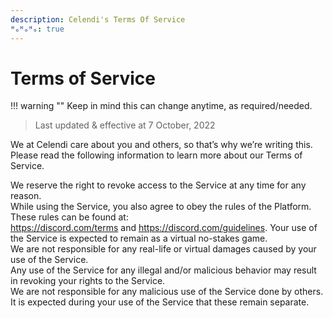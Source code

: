 ```yaml
---
description: Celendi's Terms Of Service
ᴴₒᴴₒᴴₒ: true
---
```

# Terms of Service

!!! warning ""
    Keep in mind this can change anytime, as required/needed.

> Last updated & effective at 7 October, 2022

We at Celendi care about you and others, so that’s why we’re writing this. Please
read the following information to learn more about our Terms of Service.

We reserve the right to revoke access to the Service at any time for any reason.  
While using the Service, you also agree to obey the rules of the Platform.
These rules can be found at:  
<https://discord.com/terms> and <https://discord.com/guidelines>.
Your use of the Service is expected to remain as a virtual no-stakes game.  
We are not responsible for any real-life or virtual damages caused by your use of the Service.  
Any use of the Service for any illegal and/or malicious behavior may result in revoking your rights to the Service.  
We are not responsible for any malicious use of the Service done by others.  
It is expected during your use of the Service that these remain separate.  
